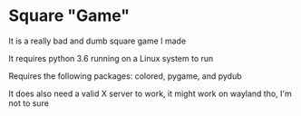 # Square "Game"
It is a really bad and dumb square game I made

It requires python 3.6 running on a Linux system to run

Requires the following packages: colored, pygame, and pydub

It does also need a valid X server to work, it might work on wayland tho, I'm not to sure

#
